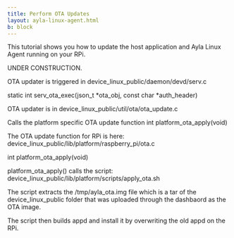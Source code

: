 ```yaml
---
title: Perform OTA Updates
layout: ayla-linux-agent.html
b: block
---
```


This tutorial shows you how to update the host application and Ayla Linux Agent running on your RPi.

UNDER CONSTRUCTION.

OTA updater is triggered in device_linux_public/daemon/devd/serv.c

static int serv_ota_exec(json_t &#42;ota_obj, const char &#42;auth_header)

OTA updater is in device_linux_public/util/ota/ota_update.c

Calls the platform specific OTA update function int platform_ota_apply(void)

The OTA update function for RPi is here: device_linux_public/lib/platform/raspberry_pi/ota.c

int platform_ota_apply(void)

platform_ota_apply() calls the script: device_linux_public/lib/platform/scripts/apply_ota.sh

The script extracts the /tmp/ayla_ota.img file which is a tar of the device_linux_public folder that was uploaded through the dashbaord as the OTA image.

The script then builds appd and install it by overwriting the old appd on the RPi.